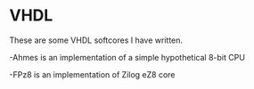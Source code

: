 # VHDL
These are some VHDL softcores I have written.

-Ahmes is an implementation of a simple hypothetical 8-bit CPU 

-FPz8 is an implementation of Zilog eZ8 core
